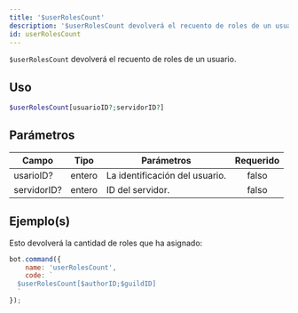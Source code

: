 ```yaml
---
title: '$userRolesCount'
description: '$userRolesCount devolverá el recuento de roles de un usuario.'
id: userRolesCount
---
```


`$userRolesCount` devolverá el recuento de roles de un usuario.

## Uso

```php
$userRolesCount[usuarioID?;servidorID?]
```

## Parámetros

| Campo       | Tipo   | Parámetros                     | Requerido |
| ----------- | ------ | ------------------------------ |:---------:|
| usarioID?   | entero | La identificación del usuario. |   falso   |
| servidorID? | entero | ID del servidor.               |   falso   |

## Ejemplo(s)

Esto devolverá la cantidad de roles que ha asignado:

```javascript
bot.command({
    name: 'userRolesCount',
    code: `
  $userRolesCount[$authorID;$guildID]
  `
});
```
